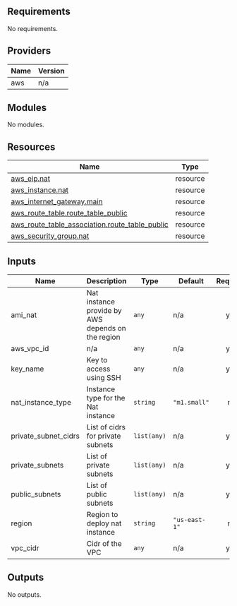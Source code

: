 <!-- BEGIN_TF_DOCS -->
## Requirements

No requirements.

## Providers

| Name | Version |
|------|---------|
| aws | n/a |

## Modules

No modules.

## Resources

| Name | Type |
|------|------|
| [aws_eip.nat](https://registry.terraform.io/providers/hashicorp/aws/latest/docs/resources/eip) | resource |
| [aws_instance.nat](https://registry.terraform.io/providers/hashicorp/aws/latest/docs/resources/instance) | resource |
| [aws_internet_gateway.main](https://registry.terraform.io/providers/hashicorp/aws/latest/docs/resources/internet_gateway) | resource |
| [aws_route_table.route_table_public](https://registry.terraform.io/providers/hashicorp/aws/latest/docs/resources/route_table) | resource |
| [aws_route_table_association.route_table_public](https://registry.terraform.io/providers/hashicorp/aws/latest/docs/resources/route_table_association) | resource |
| [aws_security_group.nat](https://registry.terraform.io/providers/hashicorp/aws/latest/docs/resources/security_group) | resource |

## Inputs

| Name | Description | Type | Default | Required |
|------|-------------|------|---------|:--------:|
| ami\_nat | Nat instance provide by AWS depends on the region | `any` | n/a | yes |
| aws\_vpc\_id | n/a | `any` | n/a | yes |
| key\_name | Key to access using SSH | `any` | n/a | yes |
| nat\_instance\_type | Instance type for the Nat instance | `string` | `"m1.small"` | no |
| private\_subnet\_cidrs | List of cidrs for private subnets | `list(any)` | n/a | yes |
| private\_subnets | List of private subnets | `list(any)` | n/a | yes |
| public\_subnets | List of public subnets | `list(any)` | n/a | yes |
| region | Region to deploy nat instance | `string` | `"us-east-1"` | no |
| vpc\_cidr | Cidr of the VPC | `any` | n/a | yes |

## Outputs

No outputs.
<!-- END_TF_DOCS -->